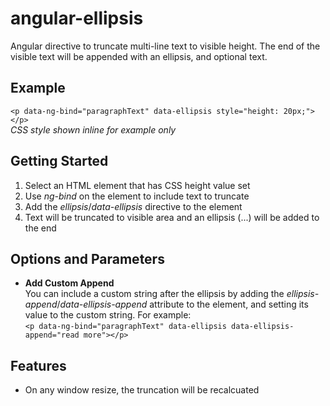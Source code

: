 angular-ellipsis
================

Angular directive to truncate multi-line text to visible height.  The end of the visible text will be appended with an ellipsis, and optional text.

Example
--------
``<p data-ng-bind="paragraphText" data-ellipsis style="height: 20px;"></p>``   
*CSS style shown inline for example only*

Getting Started
--------
1. Select an HTML element that has CSS height value set
2. Use *ng-bind* on the element to include text to truncate
3. Add the *ellipsis*/*data-ellipsis* directive to the element
4. Text will be truncated to visible area and an ellipsis (...) will be added to the end

Options and Parameters
--------
* **Add Custom Append**   
You can include a custom string after the ellipsis by adding the *ellipsis-append*/*data-ellipsis-append* attribute to the element, and setting its value to the custom string.  For example:   
``<p data-ng-bind="paragraphText" data-ellipsis data-ellipsis-append="read more"></p>``

Features
--------
* On any window resize, the truncation will be recalcuated